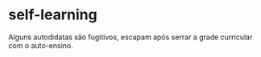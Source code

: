 # self-learning
Alguns autodidatas são fugitivos, escapam após serrar a grade curricular com o auto-ensino.
